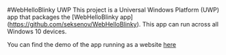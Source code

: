 #WebHelloBlinky UWP
This project is a Universal Windows Platform (UWP) app that packages the [WebHelloBlinky app] (https://github.com/seksenov/WebHelloBlinky). This app can run across all Windows 10 devices. 

You can find the demo of the app running as a website [here](http://seksenov.github.io/WebHelloBlinky) 
